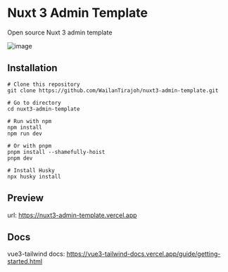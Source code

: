 # Nuxt 3 Admin Template

Open source Nuxt 3 admin template

![image](https://github.com/WailanTirajoh/nuxt3-admin-template/assets/53980548/b5d26e75-31f3-4308-9d36-7d1395ff0f66)


## Installation
```
# Clone this repository
git clone https://github.com/WailanTirajoh/nuxt3-admin-template.git

# Go to directory
cd nuxt3-admin-template

# Run with npm
npm install
npm run dev

# Or with pnpm
pnpm install --shamefully-hoist
pnpm dev

# Install Husky
npx husky install
```

## Preview
url: https://nuxt3-admin-template.vercel.app

## Docs
vue3-tailwind docs: https://vue3-tailwind-docs.vercel.app/guide/getting-started.html
